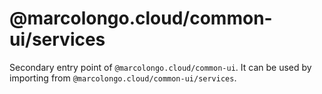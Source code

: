 # @marcolongo.cloud/common-ui/services

Secondary entry point of `@marcolongo.cloud/common-ui`. It can be used by importing from `@marcolongo.cloud/common-ui/services`.
